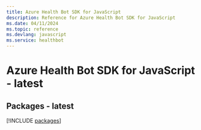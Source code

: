 ```yaml
---
title: Azure Health Bot SDK for JavaScript
description: Reference for Azure Health Bot SDK for JavaScript
ms.date: 04/11/2024
ms.topic: reference
ms.devlang: javascript
ms.service: healthbot
---
```

# Azure Health Bot SDK for JavaScript - latest
## Packages - latest
[!INCLUDE [packages](health-bot-index.md)]